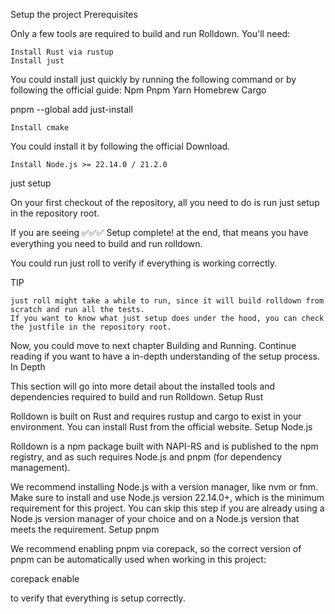 Setup the project
Prerequisites

Only a few tools are required to build and run Rolldown. You'll need:

    Install Rust via rustup
    Install just

You could install just quickly by running the following command or by following the official guide:
Npm
Pnpm
Yarn
Homebrew
Cargo

pnpm --global add just-install

    Install cmake

You could install it by following the official Download.

    Install Node.js >= 22.14.0 / 21.2.0

just setup

On your first checkout of the repository, all you need to do is run just setup in the repository root.

If you are seeing ✅✅✅ Setup complete! at the end, that means you have everything you need to build and run rolldown.

You could run just roll to verify if everything is working correctly.

TIP

    just roll might take a while to run, since it will build rolldown from scratch and run all the tests.
    If you want to know what just setup does under the hood, you can check the justfile in the repository root.

Now, you could move to next chapter Building and Running. Continue reading if you want to have a in-depth understanding of the setup process.
In Depth

This section will go into more detail about the installed tools and dependencies required to build and run Rolldown.
Setup Rust

Rolldown is built on Rust and requires rustup and cargo to exist in your environment. You can install Rust from the official website.
Setup Node.js

Rolldown is a npm package built with NAPI-RS and is published to the npm registry, and as such requires Node.js and pnpm (for dependency management).

We recommend installing Node.js with a version manager, like nvm or fnm. Make sure to install and use Node.js version 22.14.0+, which is the minimum requirement for this project. You can skip this step if you are already using a Node.js version manager of your choice and on a Node.js version that meets the requirement.
Setup pnpm

We recommend enabling pnpm via corepack, so the correct version of pnpm can be automatically used when working in this project:

corepack enable

to verify that everything is setup correctly.